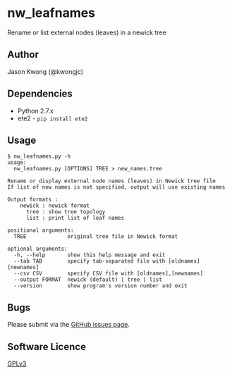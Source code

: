 # nw_leafnames
Rename or list external nodes (leaves) in a newick tree

## Author

Jason Kwong (@kwongjc)

## Dependencies
* Python 2.7.x
* ete2 - `pip install ete2`

## Usage

```
$ nw_leafnames.py -h
usage: 
  nw_leafnames.py [OPTIONS] TREE > new_names.tree

Rename or display external node names (leaves) in Newick tree file
If list of new names is not specified, output will use existing names

Output formats :
	newick : newick format
	  tree : show tree topology
	  list : print list of leaf names

positional arguments:
  TREE             original tree file in Newick format

optional arguments:
  -h, --help       show this help message and exit
  --tab TAB        specify tab-separated file with [oldnames] [newnames]
  --csv CSV        specify CSV file with [oldnames],[newnames]
  --output FORMAT  newick (default) | tree | list
  --version        show program's version number and exit
```

## Bugs

Please submit via the [GitHub issues page](https://github.com/kwongj/nw_leafnames/issues).  

## Software Licence

[GPLv3](https://github.com/kwongj/nw_leafnames/blob/master/LICENSE)
